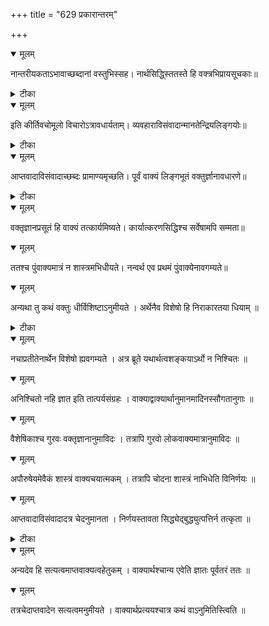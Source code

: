 +++
title = "629 प्रकारान्तरम्"

+++


<details open><summary>मूलम्</summary>

नान्तरीयकताऽभावाच्छब्दानां वस्तुभिस्सह। नार्थसिद्धि्स्ततस्ते हि वक्त्रभिप्रायसूचकाः॥
</details>



<details><summary>टीका</summary>

सं. वा.[500 श्लो.]
</details>



<details open><summary>मूलम्</summary>

इति कीर्तिवचोमूलो विचारोऽत्रावधार्यताम्। व्यवहाराविसंवादान्मानतेन्द्रियलिङ्गयोः॥
</details>



<details><summary>टीका</summary>

न्या. र.[402]
</details>



<details open><summary>मूलम्</summary>

आप्तवादाविसंवादाच्छब्दः प्रामाण्यमृच्छति। पूर्वं वाक्यं लिङ्गभूतं वक्तुर्ज्ञानावधारणे॥
</details>



<details><summary>टीका</summary>

श्लोक.[418]
</details>



<details open><summary>मूलम्</summary>

वक्तृज्ञानप्रसूतं हि वाक्यं तत्कार्यमिष्यते। कार्यात्करणसिद्धिश्च सर्वेषामपि सम्मता॥
</details>



<details open><summary>मूलम्</summary>

ततश्च पुंवाक्यमात्रं न शास्त्रमभिधीयते। नन्वर्थ एव प्रथमं पुंवाक्येनावगम्यते॥
</details>



<details open><summary>मूलम्</summary>

अन्यथा तु कथं वक्तुः धीर्विशिष्टाऽनुमीयते । अर्थेनैव विशेषो हि निराकारतया धियाम् ॥
</details>



<details><summary>टीका</summary>

न्या. कु.[3 स्त.]
</details>



<details open><summary>मूलम्</summary>

नचाप्रतीतेनार्थेन विशेषो ह्यवगम्यते । अत्र ब्रूते यथार्थत्वशङ्कयाऽर्थो न निश्चितः ॥
</details>



<details open><summary>मूलम्</summary>

अनिश्चितो नहि ज्ञात इति तात्पर्यसंग्रहः । वाक्याद्वाक्यार्थानुमानमादिनस्सौगतानुगाः ॥
</details>



<details open><summary>मूलम्</summary>

वैशेषिकाश्च गुरवः वक्तृज्ञानानुमाविदः । तत्रापि गुरवो लोकवाक्यमात्रानुमाविदः ॥
</details>



<details open><summary>मूलम्</summary>

अपौरुषेयमेवैकं शास्त्रं वाक्यचयात्मकम् । तत्रापि चोदना शास्त्रं नाभिधेति विनिर्णयः ॥
</details>



<details open><summary>मूलम्</summary>

आप्तवादाविसंवादादत्र चेदनुमानता । निर्णयस्तावता सिद्ध्येद्बुद्ध्युत्पत्तिर्न तत्कृता ॥
</details>



<details><summary>टीका</summary>

श्लोक.[913]
</details>



<details open><summary>मूलम्</summary>

अन्यदेव हि सत्यत्वमाप्तवाक्यत्वहेतुकम् । वाक्यार्थश्चान्य एवेति ज्ञातः पूर्वतरं ततः ॥
</details>



<details open><summary>मूलम्</summary>

तत्रचेदाप्तवादेन सत्यत्वमनुमीयते । वाक्यार्थप्रत्ययश्चात्र कथं वाऽनुमितिस्त्विति ॥
</details>

